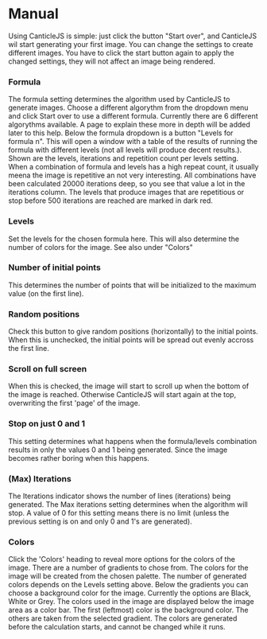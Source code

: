 # Manual

Using CanticleJS is simple: just click the button "Start over", and CanticleJS wil start generating your first image. You can change the settings to create different images. You have to click the start button again to apply the changed settings, they will not affect an image being rendered.

### Formula

The formula setting determines the algorithm used by CanticleJS to generate images. Choose a different algorythm from the dropdown menu and click Start over to use a different formula. Currently there are 6 different algorythms available. A page to explain these more in depth will be added later to this help. 
Below the formula dropdown is a button "Levels for formula n". This will open a window with a table of the results of running the formula with different levels (not all levels will produce decent results.). Shown are the levels, iterations and repetition count per levels setting. When a combination of formula and levels has a high repeat count, it usually meena the image is repetitive an not very interesting. All combinations have been calculated 20000 iterations deep, so you see that value a lot in the iterations column. 
The levels that produce images that are repetitious or stop before 500 iterations are reached are marked in dark red.

### Levels

Set the levels for the chosen formula here. This will also determine the number of colors for the image. See also under "Colors"

### Number of initial points

This determines the number of points that will be initialized to the maximum value (on the first line).

### Random positions

Check this button to give random positions (horizontally) to the initial points. When this is unchecked, the initial points will be spread out evenly accross the first line.

### Scroll on full screen

When this is checked, the image will start to scroll up when the bottom of the image is reached. Otherwise CanticleJS will start again at the top, overwriting the first 'page' of the image.

### Stop on just 0 and 1

This setting determines what happens when the formula/levels combination results in only the values 0 and 1 being generated. Since the image becomes rather boring when this happens.

### (Max) Iterations

The Iterations indicator shows the number of lines (iterations) being generated. The Max iterations setting determines when the algorithm will stop. A value of 0 for this setting means there is no limit (unless the previous setting is on and only 0 and 1's are generated).

### Colors

Click the 'Colors' heading to reveal more options for the colors of the image. There are a number of gradients to chose from. The colors for the image will be created from the chosen palette. The number of generated colors depends on the Levels setting above.
Below the gradients you can choose a background color for the image. Currently the options are Black, White or Grey.
The colors used in the image are displayed below the image area as a color bar. The first (leftmost) color is the background color. The others are taken from the selected gradient. The colors are generated before the calculation starts, and cannot be changed while it runs.
